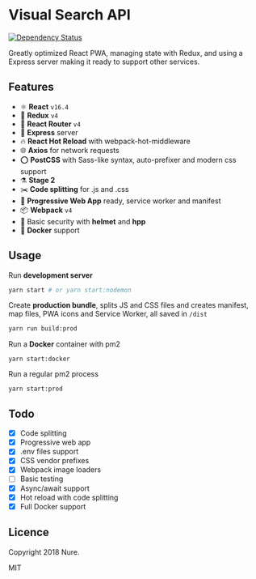 # Visual Search API

[![Dependency Status][daviddm-img]][daviddm-url]

Greatly optimized React PWA, managing state with Redux, and using a Express server making it ready to support other services.

## Features

- ⚛️ **React** `v16.4`
- 💜 **Redux** `v4`
- 🔄 **React Router** `v4`
- 💠 **Express** server
- 🔥 **React Hot Reload** with webpack-hot-middleware
- 🌐 **Axios** for network requests
- ⭕️ **PostCSS** with Sass-like syntax, auto-prefixer and modern css support
- ⚗️ **Stage 2**
- ✂️ **Code splitting** for .js and .css
- 📱 **Progressive Web App** ready, service worker and manifest
- 📦 **Webpack** `v4`
- 👮 Basic security with **helmet** and **hpp**
- 🐳 **Docker** support

## Usage

Run **development server**

```bash
yarn start # or yarn start:nodemon
```

Create **production bundle**, splits JS and CSS files and creates manifest, map files, PWA icons and Service Worker, all saved in `/dist`

```bash
yarn run build:prod
```

Run a **Docker** container with pm2

```curl
yarn start:docker
```

Run a regular pm2 process

```curl
yarn start:prod
```

## Todo

- [x] Code splitting
- [x] Progressive web app
- [x] .env files support
- [x] CSS vendor prefixes
- [x] Webpack image loaders
- [ ] Basic testing
- [x] Async/await support
- [x] Hot reload with code splitting
- [x] Full Docker support

## Licence

Copyright 2018 Nure.

MIT

[daviddm-img]: https://david-dm.org/nuremx/react-boilerplate.svg
[daviddm-url]: https://david-dm.org/nuremx/react-boilerplate
